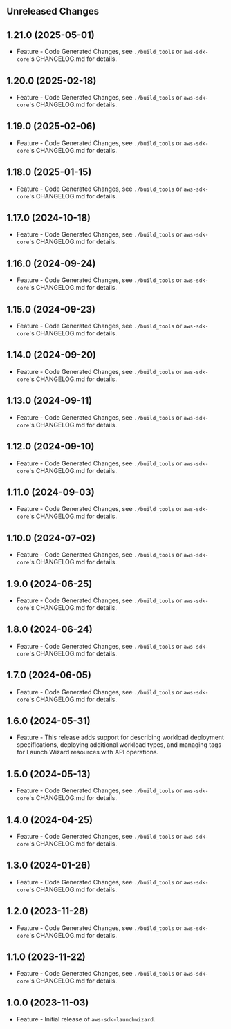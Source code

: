 Unreleased Changes
------------------

1.21.0 (2025-05-01)
------------------

* Feature - Code Generated Changes, see `./build_tools` or `aws-sdk-core`'s CHANGELOG.md for details.

1.20.0 (2025-02-18)
------------------

* Feature - Code Generated Changes, see `./build_tools` or `aws-sdk-core`'s CHANGELOG.md for details.

1.19.0 (2025-02-06)
------------------

* Feature - Code Generated Changes, see `./build_tools` or `aws-sdk-core`'s CHANGELOG.md for details.

1.18.0 (2025-01-15)
------------------

* Feature - Code Generated Changes, see `./build_tools` or `aws-sdk-core`'s CHANGELOG.md for details.

1.17.0 (2024-10-18)
------------------

* Feature - Code Generated Changes, see `./build_tools` or `aws-sdk-core`'s CHANGELOG.md for details.

1.16.0 (2024-09-24)
------------------

* Feature - Code Generated Changes, see `./build_tools` or `aws-sdk-core`'s CHANGELOG.md for details.

1.15.0 (2024-09-23)
------------------

* Feature - Code Generated Changes, see `./build_tools` or `aws-sdk-core`'s CHANGELOG.md for details.

1.14.0 (2024-09-20)
------------------

* Feature - Code Generated Changes, see `./build_tools` or `aws-sdk-core`'s CHANGELOG.md for details.

1.13.0 (2024-09-11)
------------------

* Feature - Code Generated Changes, see `./build_tools` or `aws-sdk-core`'s CHANGELOG.md for details.

1.12.0 (2024-09-10)
------------------

* Feature - Code Generated Changes, see `./build_tools` or `aws-sdk-core`'s CHANGELOG.md for details.

1.11.0 (2024-09-03)
------------------

* Feature - Code Generated Changes, see `./build_tools` or `aws-sdk-core`'s CHANGELOG.md for details.

1.10.0 (2024-07-02)
------------------

* Feature - Code Generated Changes, see `./build_tools` or `aws-sdk-core`'s CHANGELOG.md for details.

1.9.0 (2024-06-25)
------------------

* Feature - Code Generated Changes, see `./build_tools` or `aws-sdk-core`'s CHANGELOG.md for details.

1.8.0 (2024-06-24)
------------------

* Feature - Code Generated Changes, see `./build_tools` or `aws-sdk-core`'s CHANGELOG.md for details.

1.7.0 (2024-06-05)
------------------

* Feature - Code Generated Changes, see `./build_tools` or `aws-sdk-core`'s CHANGELOG.md for details.

1.6.0 (2024-05-31)
------------------

* Feature - This release adds support for describing workload deployment specifications, deploying additional workload types, and managing tags for Launch Wizard resources with API operations.

1.5.0 (2024-05-13)
------------------

* Feature - Code Generated Changes, see `./build_tools` or `aws-sdk-core`'s CHANGELOG.md for details.

1.4.0 (2024-04-25)
------------------

* Feature - Code Generated Changes, see `./build_tools` or `aws-sdk-core`'s CHANGELOG.md for details.

1.3.0 (2024-01-26)
------------------

* Feature - Code Generated Changes, see `./build_tools` or `aws-sdk-core`'s CHANGELOG.md for details.

1.2.0 (2023-11-28)
------------------

* Feature - Code Generated Changes, see `./build_tools` or `aws-sdk-core`'s CHANGELOG.md for details.

1.1.0 (2023-11-22)
------------------

* Feature - Code Generated Changes, see `./build_tools` or `aws-sdk-core`'s CHANGELOG.md for details.

1.0.0 (2023-11-03)
------------------

* Feature - Initial release of `aws-sdk-launchwizard`.

